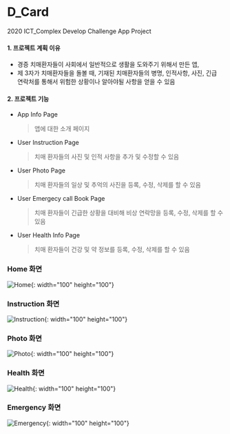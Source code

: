 # D_Card
2020 ICT_Complex Develop Challenge App Project


#### 1. 프로젝트 계획 이유

- 경증 치매환자들이 사회에서 일반적으로 생활을 도와주기 위해서 만든 앱,
- 제 3자가 치매환자들을 돌볼 때, 기재된 치매환자들의 병명, 인적사항, 사진, 긴급 연락처를 통해서 위험한 상황이나 알아야될 사항을 얻을 수 있음

#### 2. 프로젝트 기능
- App Info Page

  > 앱에 대한 소개 페이지

- User Instruction Page

  > 치매 환자들의 사진 및 인적 사항을 추가 및 수정할 수 있음

- User Photo Page

  > 치매 환자들의 일상 및 추억의 사진을 등록, 수정, 삭제를 할 수 있음

- User Emergecy call Book Page

  > 치매 환자들이 긴급한 상황을 대비해 비상 연락망을 등록, 수정, 삭제를 할 수 있음
  
- User Health Info Page

  > 치매 환자들이 건강 및 약 정보를 등록, 수정, 삭제를 할 수 있음




### Home 화면

![Home](./src/img/Home.jpg){: width="100" height="100"}



### Instruction 화면

![Instruction](./src/img/Instruction.jpg){: width="100" height="100"}



### Photo 화면

![Photo](./src/img/Photo.jpg){: width="100" height="100"}



### Health 화면

![Health](./src/img/Health.jpg){: width="100" height="100"}



### Emergency 화면

![Emergency](./src/img/Emergency.jpg){: width="100" height="100"}



